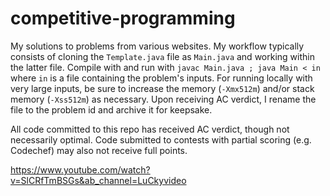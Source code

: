 # competitive-programming

My solutions to problems from various websites. My workflow typically consists
of cloning the `Template.java` file as `Main.java` and working within the
latter file. Compile with and run with `javac Main.java ; java Main < in` where
`in` is a file containing the problem's inputs. For running locally with very
large inputs, be sure to increase the memory (`-Xmx512m`) and/or stack memory
(`-Xss512m`) as necessary. Upon receiving AC verdict, I rename the file to the
problem id and archive it for keepsake.

All code committed to this repo has received AC verdict, though not necessarily
optimal. Code submitted to contests with partial scoring (e.g. Codechef) may
also not receive full points.

https://www.youtube.com/watch?v=SlCRfTmBSGs&ab_channel=LuCkyvideo
